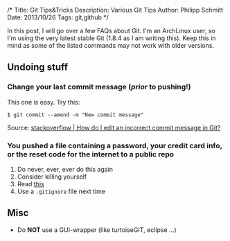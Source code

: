 /*
Title: Git Tips&amp;Tricks
Description: Various Git Tips 
Author: Philipp Schmitt
Date: 2013/10/26
Tags: git,github
*/

In this post, I will go over a few FAQs about Git. I'm an ArchLinux user, so I'm using the very latest stable Git (1.8.4 as I am writing this). Keep this in mind as some of the listed commands may not work with older versions.


## Undoing stuff

### Change your last commit message (_prior_ to pushing!)

This one is easy. Try this:

    $ git commit --amend -m "New commit message"

Source: [stackoverflow | How do I edit an incorrect commit message in Git?](http://stackoverflow.com/a/179147/1872036 "How do I edit an incorrect commit message in Git?")

### You pushed a file containing a password, your credit card info, or the reset code for the internet to a public repo

1. Do never, ever, ever do this again
2. Consider killing yourself
3. Read [this](https://help.github.com/articles/remove-sensitive-data "GitHub | Remove sensitive data")
4. Use a `.gitignore` file next time

## Misc

* Do **NOT** use a GUI-wrapper (like turtoiseGIT, eclipse ...)
